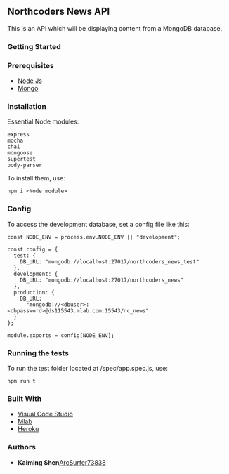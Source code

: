 ## Northcoders News API

This is an API which will be displaying content from a MongoDB database.

### Getting Started

### Prerequisites

- [Node Js](https://nodejs.org/en/)
- [Mongo](https://www.mongodb.com/)

### Installation

Essential Node modules:

```
express
mocha
chai
mongoose
supertest
body-parser
```

To install them, use:

```
npm i <Node module>
```

### Config

To access the development database, set a config file like this:

```
const NODE_ENV = process.env.NODE_ENV || "development";

const config = {
  test: {
    DB_URL: "mongodb://localhost:27017/northcoders_news_test"
  },
  development: {
    DB_URL: "mongodb://localhost:27017/northcoders_news"
  },
  production: {
    DB_URL:
      "mongodb://<dbuser>:<dbpassword>@ds115543.mlab.com:15543/nc_news"
  }
};

module.exports = config[NODE_ENV];
```

### Running the tests

To run the test folder located at /spec/app.spec.js, use:

```
npm run t
```

### Built With

- [Visual Code Studio](https://code.visualstudio.com/)
- [Mlab](https://mlab.com)
- [Heroku](https://dashboard.heroku.com)

### Authors

- **Kaiming Shen**[ArcSurfer73838](https://github.com/arcSurfer73878)

